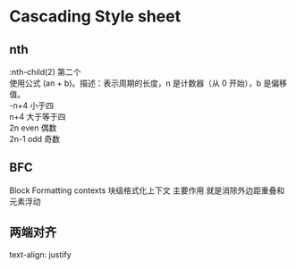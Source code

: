 # Cascading Style sheet

## nth
:nth-child(2) 第二个  
使用公式 (an + b)。描述：表示周期的长度，n 是计数器（从 0 开始），b 是偏移值。   
-n+4 小于四  
n+4 大于等于四  
2n even 偶数  
2n-1 odd 奇数

## BFC
Block Formatting contexts 块级格式化上下文
主要作用 就是消除外边距重叠和元素浮动

## 两端对齐
text-align: justify
